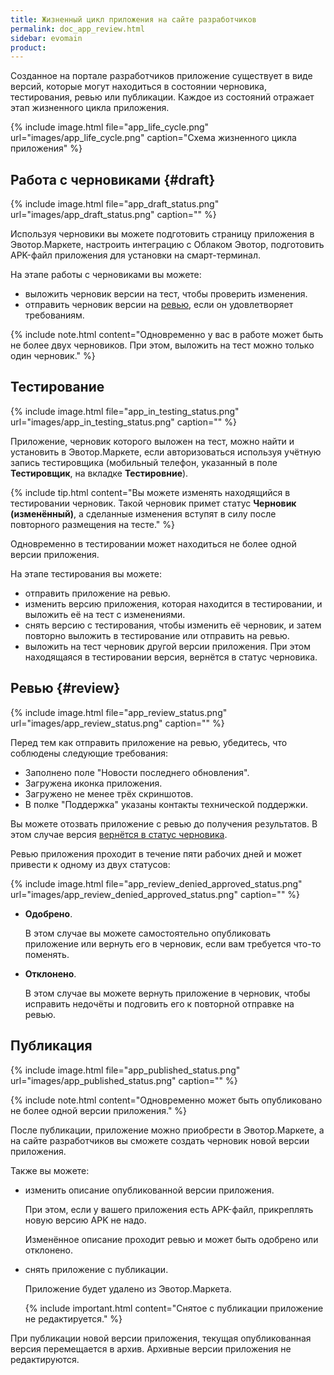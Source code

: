 ```yaml
---
title: Жизненный цикл приложения на сайте разработчиков
permalink: doc_app_review.html
sidebar: evomain
product:
---
```


Созданное на портале разработчиков приложение существует в виде версий, которые могут находиться в состоянии черновика, тестирования, ревью или публикации. Каждое из состояний отражает этап жизненного цикла приложения.

{% include image.html file="app_life_cycle.png" url="images/app_life_cycle.png" caption="Схема жизненного цикла приложения" %}

## Работа с черновиками {#draft}

{% include image.html file="app_draft_status.png" url="images/app_draft_status.png" caption="" %}

Используя черновики вы можете подготовить страницу приложения в Эвотор.Маркете, настроить интеграцию с Облаком Эвотор, подготовить APK-файл приложения для установки на смарт-терминал.

На этапе работы с черновиками вы можете:

* выложить черновик версии на тест, чтобы проверить изменения.
* отправить черновик версии на [ревью](./doc_app_review.html#review), если он удовлетворяет требованиям.


{% include note.html content="Одновременно у вас в работе может быть не более двух черновиков. При этом, выложить на тест можно только один черновик." %}

## Тестирование

{% include image.html file="app_in_testing_status.png" url="images/app_in_testing_status.png" caption="" %}

Приложение, черновик которого выложен на тест, можно найти и установить в Эвотор.Маркете, если авторизоваться используя учётную запись тестировщика (мобильный телефон, указанный в поле **Тестировщик**, на вкладке **Тестировние**).

{% include tip.html content="Вы можете изменять находящийся в тестировании черновик. Такой черновик примет статус **Черновик (изменённый)**, а сделанные изменения вступят в силу после повторного размещения на тесте." %}

Одновременно в тестировании может находиться не более одной версии приложения.

На этапе тестирования вы можете:

* отправить приложение на ревью.
* изменить версию приложения, которая находится в тестировании, и выложить её на тест с изменениями.
* снять версию с тестирования, чтобы изменить её черновик, и затем повторно выложить в тестирование или отправить на ревью.
* выложить на тест черновик другой версии приложения. При этом находящаяся в тестировании версия, вернётся в статус черновика.

## Ревью {#review}

{% include image.html file="app_review_status.png" url="images/app_review_status.png" caption="" %}

Перед тем как отправить приложение на ревью, убедитесь, что соблюдены следующие требования:

* Заполнено поле "Новости последнего обновления".
* Загружена иконка приложения.
* Загружено не менее трёх скриншотов.
* В полке "Поддержка" указаны контакты технической поддержки.

Вы можете отозвать приложение с ревью до получения результатов. В этом случае версия [вернётся в статус черновика](./doc_app_review.html#draft).

Ревью приложения проходит в течение пяти рабочих дней и может привести к одному из двух статусов:

{% include image.html file="app_review_denied_approved_status.png" url="images/app_review_denied_approved_status.png" caption="" %}

* **Одобрено**.

   В этом случае вы можете самостоятельно опубликовать приложение или вернуть его в черновик, если вам требуется что-то поменять.

* **Отклонено**.

   В этом случае вы можете вернуть приложение в черновик, чтобы исправить недочёты и подговить его к повторной отправке на ревью.


## Публикация

{% include image.html file="app_published_status.png" url="images/app_published_status.png" caption="" %}

{% include note.html content="Одновременно может быть опубликовано не более одной версии приложения." %}

После публикации, приложение можно приобрести в Эвотор.Маркете, а на сайте разработчиков вы сможете создать черновик новой версии приложения.

Также вы можете:

* изменить описание опубликованной версии приложения.

   При этом, если у вашего приложения есть APK-файл, прикреплять новую версию APK не надо.

   Изменённое описание проходит ревью и может быть одобрено или отклонено.

* снять приложение с публикации.

   Приложение будет удалено из Эвотор.Маркета.

   {% include important.html content="Снятое с публикации приложение не редактируется." %}


При публикации новой версии приложения, текущая опубликованная версия перемещается в архив. Архивные версии приложения не редактируются.
